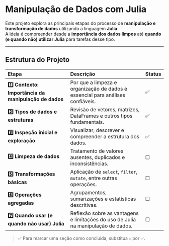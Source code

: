 #  Manipulação de Dados com Julia

Este projeto explora as principais etapas do processo de **manipulação e transformação de dados** utilizando a linguagem **Julia**.  
A ideia é compreender desde a **importância dos dados limpos** até **quando (e quando não) utilizar Julia** para tarefas desse tipo.

---

##  Estrutura do Projeto

| Etapa | Descrição | Status |
|:------|:-----------|:-------|
| **1️⃣ Contexto: Importância da manipulação de dados** | Por que a limpeza e organização de dados é essencial para análises confiáveis. | ✅ |
| **2️⃣ Tipos de dados e estruturas** | Revisão de vetores, matrizes, DataFrames e outros tipos fundamentais. | ✅ |
| **3️⃣ Inspeção inicial e exploração** | Visualizar, descrever e compreender a estrutura dos dados. | ✅ |
| **4️⃣ Limpeza de dados** | Tratamento de valores ausentes, duplicados e inconsistências. | ☐ |
| **5️⃣ Transformações básicas** | Aplicação de `select`, `filter`, `mutate`, entre outras operações. | ☐ |
| **6️⃣ Operações agregadas** | Agrupamentos, sumarizações e estatísticas descritivas. | ☐ |
| **7️⃣ Quando usar (e quando não usar) Julia** | Reflexão sobre as vantagens e limitações do uso de Julia na manipulação de dados. | ☐ |

> ✅ Para marcar uma seção como concluída, substitua `☐` por `✅`.

